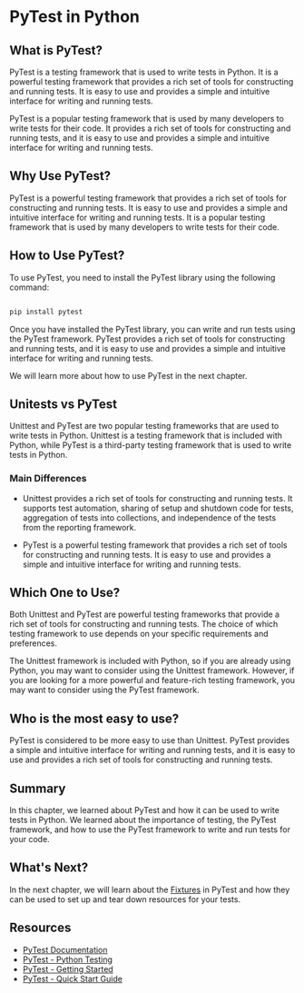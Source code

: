 # PyTest in Python

## What is PyTest?

PyTest is a testing framework that is used to write tests in Python. It is a powerful testing framework that provides a rich set of tools for constructing and running tests. It is easy to use and provides a simple and intuitive interface for writing and running tests.

PyTest is a popular testing framework that is used by many developers to write tests for their code. It provides a rich set of tools for constructing and running tests, and it is easy to use and provides a simple and intuitive interface for writing and running tests.

## Why Use PyTest?

PyTest is a powerful testing framework that provides a rich set of tools for constructing and running tests. It is easy to use and provides a simple and intuitive interface for writing and running tests. It is a popular testing framework that is used by many developers to write tests for their code.

## How to Use PyTest?

To use PyTest, you need to install the PyTest library using the following command:

```bash

pip install pytest

```

Once you have installed the PyTest library, you can write and run tests using the PyTest framework. PyTest provides a rich set of tools for constructing and running tests, and it is easy to use and provides a simple and intuitive interface for writing and running tests.

We will learn more about how to use PyTest in the next chapter.

## Unitests vs PyTest

Unittest and PyTest are two popular testing frameworks that are used to write tests in Python. Unittest is a testing framework that is included with Python, while PyTest is a third-party testing framework that is used to write tests in Python.

### Main Differences

- Unittest provides a rich set of tools for constructing and running tests. It supports test automation, sharing of setup and shutdown code for tests, aggregation of tests into collections, and independence of the tests from the reporting framework.

- PyTest is a powerful testing framework that provides a rich set of tools for constructing and running tests. It is easy to use and provides a simple and intuitive interface for writing and running tests.

## Which One to Use?

Both Unittest and PyTest are powerful testing frameworks that provide a rich set of tools for constructing and running tests. The choice of which testing framework to use depends on your specific requirements and preferences.

The Unittest framework is included with Python, so if you are already using Python, you may want to consider using the Unittest framework. However, if you are looking for a more powerful and feature-rich testing framework, you may want to consider using the PyTest framework.

## Who is the most easy to use?

PyTest is considered to be more easy to use than Unittest. PyTest provides a simple and intuitive interface for writing and running tests, and it is easy to use and provides a rich set of tools for constructing and running tests.

## Summary

In this chapter, we learned about PyTest and how it can be used to write tests in Python. We learned about the importance of testing, the PyTest framework, and how to use the PyTest framework to write and run tests for your code.

## What's Next?

In the next chapter, we will learn about the [Fixtures](assets/pytest/2_Fixtures_In_Pytest.md) in PyTest and how they can be used to set up and tear down resources for your tests.

## Resources

- [PyTest Documentation](https://docs.pytest.org/en/stable/)
- [PyTest - Python Testing](https://realpython.com/pytest-python-testing/)
- [PyTest - Getting Started](https://docs.pytest.org/en/stable/getting-started.html)
- [PyTest - Quick Start Guide](https://docs.pytest.org/en/stable/quickstart.html)
